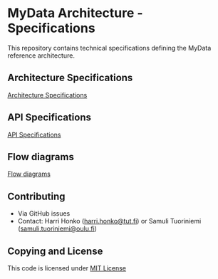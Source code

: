 # MyData Architecture - Specifications
This repository contains technical specifications defining the MyData reference architecture.


## Architecture Specifications
[Architecture Specifications](/architecture_spec)

## API Specifications
[API Specifications](/api_spec)

## Flow diagrams
[Flow diagrams](flow_diag)


## Contributing

- Via GitHub issues
- Contact: Harri Honko (harri.honko@tut.fi) or Samuli Tuoriniemi (samuli.tuoriniemi@oulu.fi)


## Copying and License
This code is licensed under [MIT License](LICENSE)

